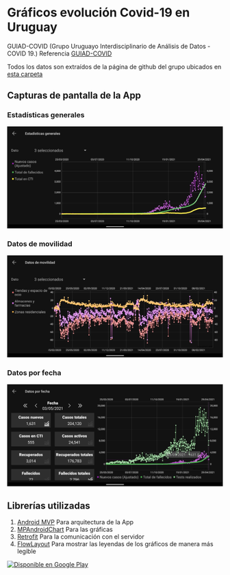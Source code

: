 # Gráficos evolución Covid-19 en Uruguay
 
GUIAD-COVID (Grupo Uruguayo Interdisciplinario de Análisis de Datos - COVID 19.)
Referencia [GUIAD-COVID](https://guiad-covid.github.io/)

Todos los datos son extraídos de la página de github del grupo ubicados en [esta carpeta](https://github.com/GUIAD-COVID/datos-y-visualizaciones-GUIAD/tree/master/datos)

Capturas de pantalla de la App
-
### Estadísticas generales
![Estadísticas generales](googleplay/ss3.png)

### Datos de movilidad
![Datos de movilidad](googleplay/ss4.png)

### Datos por fecha
![Datos por fecha](googleplay/ss6.png)


Librerías utilizadas
-

1. [Android MVP](https://github.com/marcherdiego/android_mvp) Para arquitectura de la App
2. [MPAndroidChart](https://github.com/PhilJay/MPAndroidChart) Para las gráficas
3. [Retrofit](http://square.github.io/retrofit/) Para la comunicación con el servidor
4. [FlowLayout](https://github.com/nex3z/FlowLayout) Para mostrar las leyendas de los gráficos de manera más legible

<a href='https://play.google.com/store/apps/details?id=com.nerdscorner.guiad.stats&pcampaignid=pcampaignidMKT-Other-global-all-co-prtnr-py-PartBadge-Mar2515-1'>
<img alt='Disponible en Google Play' src='https://play.google.com/intl/en_us/badges/static/images/badges/es-419_badge_web_generic.png' width='200'/>
</a>